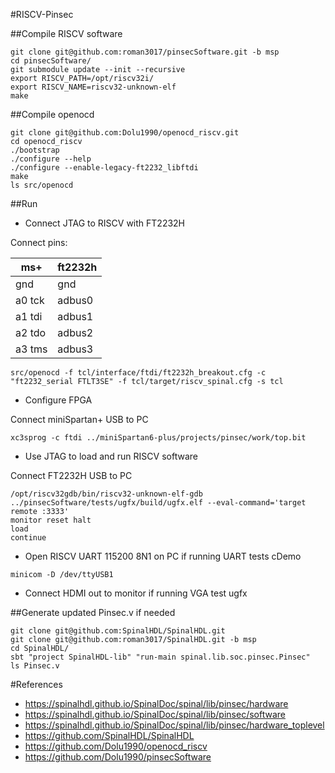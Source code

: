 #RISCV-Pinsec

##Compile RISCV software
```
git clone git@github.com:roman3017/pinsecSoftware.git -b msp
cd pinsecSoftware/
git submodule update --init --recursive
export RISCV_PATH=/opt/riscv32i/
export RISCV_NAME=riscv32-unknown-elf
make
```

##Compile openocd
```
git clone git@github.com:Dolu1990/openocd_riscv.git
cd openocd_riscv
./bootstrap
./configure --help
./configure --enable-legacy-ft2232_libftdi
make
ls src/openocd
```

##Run

 - Connect JTAG to RISCV with FT2232H 

 Connect pins: 

ms+ | ft2232h
----|--------
gnd |gnd
a0 tck |adbus0
a1 tdi |adbus1
a2 tdo |adbus2
a3 tms |adbus3

```
src/openocd -f tcl/interface/ftdi/ft2232h_breakout.cfg -c "ft2232_serial FTLT3SE" -f tcl/target/riscv_spinal.cfg -s tcl
```
 - Configure FPGA

 Connect miniSpartan+ USB to PC
```
xc3sprog -c ftdi ../miniSpartan6-plus/projects/pinsec/work/top.bit
```

 - Use JTAG to load and run RISCV software
 
 Connect FT2232H USB to PC
```
/opt/riscv32gdb/bin/riscv32-unknown-elf-gdb ../pinsecSoftware/tests/ugfx/build/ugfx.elf --eval-command='target remote :3333'
monitor reset halt
load
continue
```

 - Open RISCV UART 115200 8N1 on PC if running UART tests cDemo

```
minicom -D /dev/ttyUSB1 
```

 - Connect HDMI out to monitor if running VGA test ugfx

##Generate updated Pinsec.v if needed
```
git clone git@github.com:SpinalHDL/SpinalHDL.git
git clone git@github.com:roman3017/SpinalHDL.git -b msp
cd SpinalHDL/
sbt "project SpinalHDL-lib" "run-main spinal.lib.soc.pinsec.Pinsec"
ls Pinsec.v
```

#References
 - https://spinalhdl.github.io/SpinalDoc/spinal/lib/pinsec/hardware
 - https://spinalhdl.github.io/SpinalDoc/spinal/lib/pinsec/software
 - https://spinalhdl.github.io/SpinalDoc/spinal/lib/pinsec/hardware_toplevel 
 - https://github.com/SpinalHDL/SpinalHDL
 - https://github.com/Dolu1990/openocd_riscv
 - https://github.com/Dolu1990/pinsecSoftware
